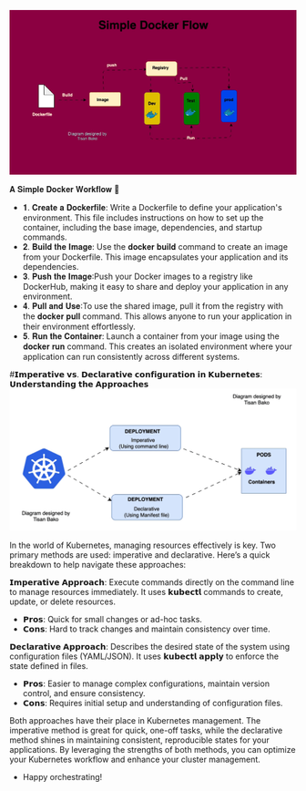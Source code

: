 ![Simple Docker Workflow!](https://github.com/tisanbako/Docker-K8S/blob/main/images/docker-flow.gif) 

𝐀 𝐒𝐢𝐦𝐩𝐥𝐞 𝐃𝐨𝐜𝐤𝐞𝐫 𝐖𝐨𝐫𝐤𝐟𝐥𝐨𝐰 🐳

- 𝟏. 𝐂𝐫𝐞𝐚𝐭𝐞 𝐚 𝐃𝐨𝐜𝐤𝐞𝐫𝐟𝐢𝐥𝐞: Write a Dockerfile to define your application's environment. This file includes instructions on how to set up the container, including the base image, dependencies, and startup commands.
- 𝟐. 𝐁𝐮𝐢𝐥𝐝 𝐭𝐡𝐞 𝐈𝐦𝐚𝐠𝐞: Use the 𝐝𝐨𝐜𝐤𝐞𝐫 𝐛𝐮𝐢𝐥𝐝 command to create an image from your Dockerfile. This image encapsulates your application and its dependencies.
- 𝟑. 𝐏𝐮𝐬𝐡 𝐭𝐡𝐞 𝐈𝐦𝐚𝐠𝐞:Push your Docker images to a registry like DockerHub, making it easy to share and deploy your application in any environment.
- 𝟒. 𝐏𝐮𝐥𝐥 𝐚𝐧𝐝 𝐔𝐬𝐞:To use the shared image, pull it from the registry with the 𝐝𝐨𝐜𝐤𝐞𝐫 𝐩𝐮𝐥𝐥 command. This allows anyone to run your application in their environment effortlessly.
- 𝟓. 𝐑𝐮𝐧 𝐭𝐡𝐞 𝐂𝐨𝐧𝐭𝐚𝐢𝐧𝐞𝐫: Launch a container from your image using the 𝐝𝐨𝐜𝐤𝐞𝐫 𝐫𝐮𝐧 command. This creates an isolated environment where your application can run consistently across different systems.





 #𝗜𝗺𝗽𝗲𝗿𝗮𝘁𝗶𝘃𝗲 𝘃𝘀. 𝗗𝗲𝗰𝗹𝗮𝗿𝗮𝘁𝗶𝘃𝗲 𝗰𝗼𝗻𝗳𝗶𝗴𝘂𝗿𝗮𝘁𝗶𝗼𝗻 𝗶𝗻 𝗞𝘂𝗯𝗲𝗿𝗻𝗲𝘁𝗲𝘀: 𝗨𝗻𝗱𝗲𝗿𝘀𝘁𝗮𝗻𝗱𝗶𝗻𝗴 𝘁𝗵𝗲 𝗔𝗽𝗽𝗿𝗼𝗮𝗰𝗵𝗲𝘀
![imperative vs Declarative ks8 configuartion!](https://github.com/tisanbako/Docker-K8S/blob/main/images/imperative.gif) 


In the world of Kubernetes, managing resources effectively is key. Two primary methods are used: imperative and declarative. Here’s a quick breakdown to help navigate these approaches:

𝗜𝗺𝗽𝗲𝗿𝗮𝘁𝗶𝘃𝗲 𝗔𝗽𝗽𝗿𝗼𝗮𝗰𝗵: Execute commands directly on the command line to manage resources immediately. It uses 𝗸𝘂𝗯𝗲𝗰𝘁𝗹 commands to create, update, or delete resources.
- 𝗣𝗿𝗼𝘀: Quick for small changes or ad-hoc tasks.
- 𝗖𝗼𝗻𝘀: Hard to track changes and maintain consistency over time.

𝗗𝗲𝗰𝗹𝗮𝗿𝗮𝘁𝗶𝘃𝗲 𝗔𝗽𝗽𝗿𝗼𝗮𝗰𝗵: Describes the desired state of the system using configuration files (YAML/JSON). It uses 𝗸𝘂𝗯𝗲𝗰𝘁𝗹 𝗮𝗽𝗽𝗹𝘆 to enforce the state defined in files.
- 𝗣𝗿𝗼𝘀: Easier to manage complex configurations, maintain version control, and ensure consistency.
- 𝗖𝗼𝗻𝘀: Requires initial setup and understanding of configuration files.

Both approaches have their place in Kubernetes management. The imperative method is great for quick, one-off tasks, while the declarative method shines in maintaining consistent, reproducible states for your applications.
By leveraging the strengths of both methods, you can optimize your Kubernetes workflow and enhance your cluster management.

- Happy orchestrating!

